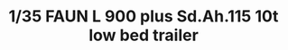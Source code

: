 ---
layout: product
title: "1/35 FAUN L 900 plus Sd.Ah.115 10t low bed trailer"
price: "9000" 
desc: "Maketa"
img_path: "/assets/img/DW35003.jpg"
brand: "Das Werk"
available: false
special_offer: false
new: false
soon: false
cat: "010000"
subcat: "0011100"
subsubcat: "0N/A"
sifra: "DW35003"
---